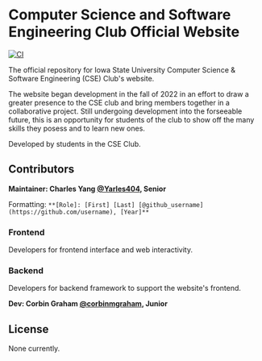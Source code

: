 # Computer Science and Software Engineering Club Official Website
[![CI](https://github.com/Iowa-State-University-CSE-Club/CSE-Club-Website/actions/workflows/check_pep8.yaml/badge.svg)](https://github.com/Iowa-State-University-CSE-Club/CSE-Club-Website/actions/workflows/check_pep8.yaml)

[//]: # (The above link is for the CI link to show if the current build is passing.)

The official repository for Iowa State University Computer Science &amp; Software Engineering (CSE) Club's website.

The website began development in the fall of 2022 in an effort to draw a greater presence to the CSE club and bring members together in a collaborative project.  Still undergoing development into the forseeable future, this is an opportunity for students of the club to show off the many skills they posess and to learn new ones.

Developed by students in the CSE Club.

## Contributors

**Maintainer: Charles Yang [@Yarles404](https://github.com/Yarles404), Senior**

Formatting: `**[Role]: [First] [Last] [@github_username](https://github.com/username), [Year]**`

[//]: # (Copy the above link formatting and add yourself to the appropriate sub-group.)

### Frontend
Developers for frontend interface and web interactivity.

### Backend
Developers for backend framework to support the website's frontend.

**Dev: Corbin Graham [@corbinmgraham](https://github.com/corbinmgraham), Junior**

## License

None currently.
